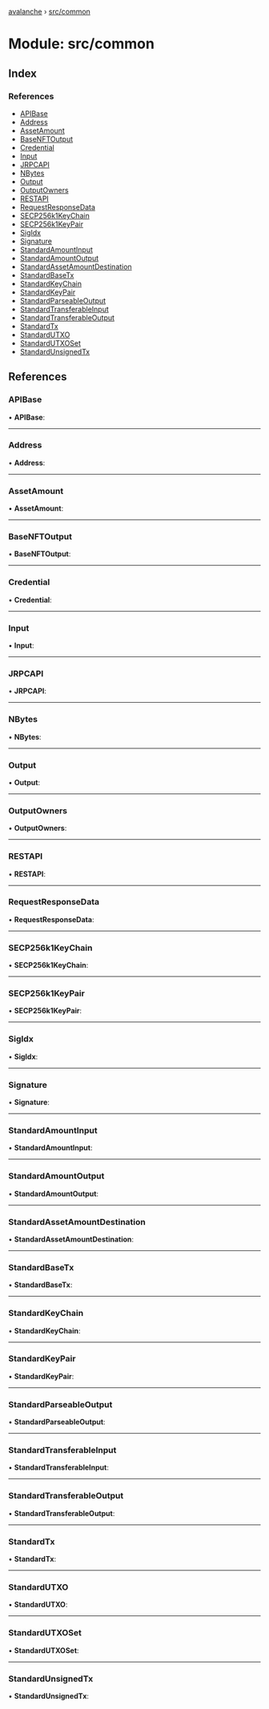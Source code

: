 [avalanche](../README.md) › [src/common](src_common.md)

# Module: src/common

## Index

### References

* [APIBase](src_common.md#apibase)
* [Address](src_common.md#address)
* [AssetAmount](src_common.md#assetamount)
* [BaseNFTOutput](src_common.md#basenftoutput)
* [Credential](src_common.md#credential)
* [Input](src_common.md#input)
* [JRPCAPI](src_common.md#jrpcapi)
* [NBytes](src_common.md#nbytes)
* [Output](src_common.md#output)
* [OutputOwners](src_common.md#outputowners)
* [RESTAPI](src_common.md#restapi)
* [RequestResponseData](src_common.md#requestresponsedata)
* [SECP256k1KeyChain](src_common.md#secp256k1keychain)
* [SECP256k1KeyPair](src_common.md#secp256k1keypair)
* [SigIdx](src_common.md#sigidx)
* [Signature](src_common.md#signature)
* [StandardAmountInput](src_common.md#standardamountinput)
* [StandardAmountOutput](src_common.md#standardamountoutput)
* [StandardAssetAmountDestination](src_common.md#standardassetamountdestination)
* [StandardBaseTx](src_common.md#standardbasetx)
* [StandardKeyChain](src_common.md#standardkeychain)
* [StandardKeyPair](src_common.md#standardkeypair)
* [StandardParseableOutput](src_common.md#standardparseableoutput)
* [StandardTransferableInput](src_common.md#standardtransferableinput)
* [StandardTransferableOutput](src_common.md#standardtransferableoutput)
* [StandardTx](src_common.md#standardtx)
* [StandardUTXO](src_common.md#standardutxo)
* [StandardUTXOSet](src_common.md#standardutxoset)
* [StandardUnsignedTx](src_common.md#standardunsignedtx)

## References

###  APIBase

• **APIBase**:

___

###  Address

• **Address**:

___

###  AssetAmount

• **AssetAmount**:

___

###  BaseNFTOutput

• **BaseNFTOutput**:

___

###  Credential

• **Credential**:

___

###  Input

• **Input**:

___

###  JRPCAPI

• **JRPCAPI**:

___

###  NBytes

• **NBytes**:

___

###  Output

• **Output**:

___

###  OutputOwners

• **OutputOwners**:

___

###  RESTAPI

• **RESTAPI**:

___

###  RequestResponseData

• **RequestResponseData**:

___

###  SECP256k1KeyChain

• **SECP256k1KeyChain**:

___

###  SECP256k1KeyPair

• **SECP256k1KeyPair**:

___

###  SigIdx

• **SigIdx**:

___

###  Signature

• **Signature**:

___

###  StandardAmountInput

• **StandardAmountInput**:

___

###  StandardAmountOutput

• **StandardAmountOutput**:

___

###  StandardAssetAmountDestination

• **StandardAssetAmountDestination**:

___

###  StandardBaseTx

• **StandardBaseTx**:

___

###  StandardKeyChain

• **StandardKeyChain**:

___

###  StandardKeyPair

• **StandardKeyPair**:

___

###  StandardParseableOutput

• **StandardParseableOutput**:

___

###  StandardTransferableInput

• **StandardTransferableInput**:

___

###  StandardTransferableOutput

• **StandardTransferableOutput**:

___

###  StandardTx

• **StandardTx**:

___

###  StandardUTXO

• **StandardUTXO**:

___

###  StandardUTXOSet

• **StandardUTXOSet**:

___

###  StandardUnsignedTx

• **StandardUnsignedTx**:
